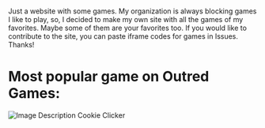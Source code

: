 # 
Just a website with some games. My organization is always blocking games I like to play, so, I decided to make my own site with all the games of my favorites. Maybe some of them are your favorites too. If you would like to contribute to the site, you can paste iframe codes for games in Issues. Thanks!

# Most popular game on Outred Games:
<img src="https://9to5fortnite.com/wp-content/uploads/2021/09/cookie-clicker-steam-background-780x470.jpg" alt="Image Description">
Cookie Clicker
